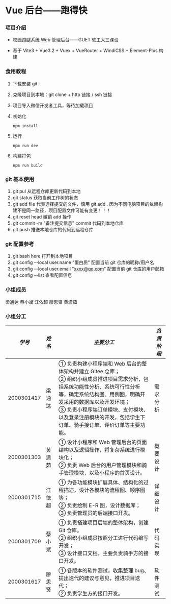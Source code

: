 # Vue 后台——跑得快

### 项目介绍

- 校园跑腿系统 Web 管理后台——GUET 软工大三课设

- 基于 Vite3 + Vue3.2 + Vuex + VueRouter + WindiCSS + Element-Plus 构建

### 食用教程

1. 下载安装 git

2. 克隆项目到本地：git clone + http 链接 / ssh 链接

3. 项目导入微信开发者工具，等待加载项目

4. 初始化

   ```shell
   npm install
   ```

5. 运行

   ```shell
   npm run dev
   ```

6. 构建打包

   ```shell
   npm run build
   ```

### git 基本使用

1. git pul 从远程仓库更新代码到本地
2. git status 获取当前工作树的状态
3. git add <file> file 代表选择提交的文件，慎用 git add . 因为不同电脑项目的依赖构建不是同一路径，项目配置文件可能有变更！！！
4. git reset head 撤销 add 操作
5. git commit -m "备注提交信息" commit 代码到本地仓库
6. git push 推送本地仓库的代码到远程仓库

### git 配置参考

1. git bash here 打开到本地项目
2. git config --local user.name "蛋白质" 配置当前 git 仓库的昵称/用户名
3. git config --local user.email "[xxxx@qq.com](mailto:xxxx@qq.com)" 配置当前 git 仓库的用户邮箱
4. git config --list 查看配置信息

### 小组成员

梁通达 蔡小斌 江依超 廖思贤 黄潇茹

### 小组分工

| _学号_     | _姓名_ | _主要分工_                                                                                                                                                                                                                                                                                                       | _负责阶段_ |
| ---------- | :----- | ---------------------------------------------------------------------------------------------------------------------------------------------------------------------------------------------------------------------------------------------------------------------------------------------------------------- | ---------- |
| 2000301417 | 梁通达 | ① 负责构建小程序端和 Web 后台的整体架构并建立 Gitee 仓库；<br />② 组织小组成员推进项目需求分析，包括系统功能性分析、系统可行性分析等，确定系统结构图、用例图，明确开发采用的数据库以及开发环境；<br />③ 负责小程序端订单模块、支付模块、以及登录注册模块的开发，包括学生下订单、骑手接订单、评价订单等主要功能。 | 需求分析   |
| 2000301303 | 黄潇茹 | ① 设计小程序和 Web 管理后台的页面结构以及逻辑操作，将复杂系统进行模块化；<br />② 负责 Web 后台的用户管理模块和骑手管理模块，以及小程序的首页设计。                                                                                                                                                               | 概要设计   |
| 2000301715 | 江依超 | ① 为各功能模块扩展具体、结构化的过程描述，设计各模块的流程图、顺序图等；<br />② 负责绘制 E-R 图，设计数据库；<br />③ 负责管理员的后端接口开发。                                                                                                                                                                  | 详细设计   |
| 2000301709 | 蔡小斌 | ① 负责搭建项目后端的整体架构，创建 Git 仓库。<br />② 组织小组成员按照分工进行代码编写开发；<br />③ 设计接口文档，主要负责骑手方的接口开发。                                                                                                                                                                      | 代码实现   |
| 2000301617 | 廖思贤 | ① 各版本的软件测试，收集整理 bug、提出迭代的建议与意见，推进项目迭代；<br />② 负责学生方的接口开发。                                                                                                                                                                                                             | 软件测试   |
